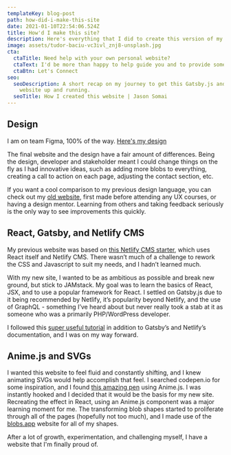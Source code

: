 ```yaml
---
templateKey: blog-post
path: how-did-i-make-this-site
date: 2021-01-10T22:54:06.524Z
title: How'd I make this site?
description: Here's everything that I did to create this version of my site.
image: assets/tudor-baciu-vc3ivl_znj8-unsplash.jpg
cta:
  ctaTitle: Need help with your own personal website?
  ctaText: I'd be more than happy to help guide you and to provide some feedback.
  ctaBtn: Let's Connect
seo:
  seoDescription: A short recap on my journey to get this Gatsby.js and NetlifyCMS
    website up and running.
  seoTitle: How I created this website | Jason Somai
---
```

## Design

I am on team Figma, 100% of the way. [Here's my design](https://www.figma.com/proto/dw0UB2bWREjaNxY5NWgn5X/Portfolio-2021?node-id=1%3A2&viewport=321%2C523%2C0.4156603515148163&scaling=scale-down-width)

The final website and the design have a fair amount of differences. Being the design, developer and stakeholder meant I could change things on the fly as I had innovative ideas, such as adding more blobs to everything, creating a call to action on each page, adjusting the contact section, etc.

If you want a cool comparison to my previous design language, you can check out my [old website](https://nostalgic-bohr-935b8b.netlify.app/), first made before attending any UX courses, or having a design mentor. Learning from others and taking feedback seriously is the only way to see improvements this quickly.

## React, Gatsby, and Netlify CMS

My previous website was based on [this Netlify CMS starter](https://github.com/Jinksi/netlify-cms-react-starter), which uses React itself and Netlify CMS. There wasn’t much of a challenge to rework the CSS and Javascript to suit my needs, and I hadn’t learned much. 

With my new site, I wanted to be as ambitious as possible and break new ground, but stick to JAMstack. My goal was to learn the basics of React, JSX, and to use a popular framework for React. I settled on Gatsby.js due to it being recommended by Netlify, it’s popularity beyond Netlify, and the use of GraphQL - something I’ve heard about but never really took a stab at it as someone who was a primarily PHP/WordPress developer.

I followed this [super useful tutorial](https://medium.com/frontend-digest/how-to-create-your-first-blog-with-netlify-cms-86a706b8118b) in addition to Gatsby’s and Netlify’s documentation, and I was on my way forward.

## Anime.js and SVGs

I wanted this website to feel fluid and constantly shifting, and I knew animating SVGs would help accomplish that feel. I searched codepen.io for some inspiration, and I found [this amazing pen](https://codepen.io/louden/pen/rpQOKx) using Anime.js. I was instantly hooked and I decided that it would be the basis for my new site. Recreating the effect in React, using an Anime.js component was a major learning moment for me. The transforming blob shapes started to proliferate through all of the pages (hopefully not too much), and I made use of the [blobs.app](https://blobs.app/) website for all of my shapes.

After a lot of growth, experimentation, and challenging myself, I have a website that I'm finally proud of.
